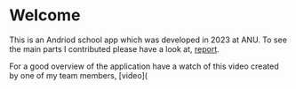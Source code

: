 # Welcome

This is an Andriod school app which was developed in 2023 at ANU. To see the main parts I contributed please have a look at, [report](/items/report.md).

For a good overview of the application have a watch of this video created by one of my team members, [video](

